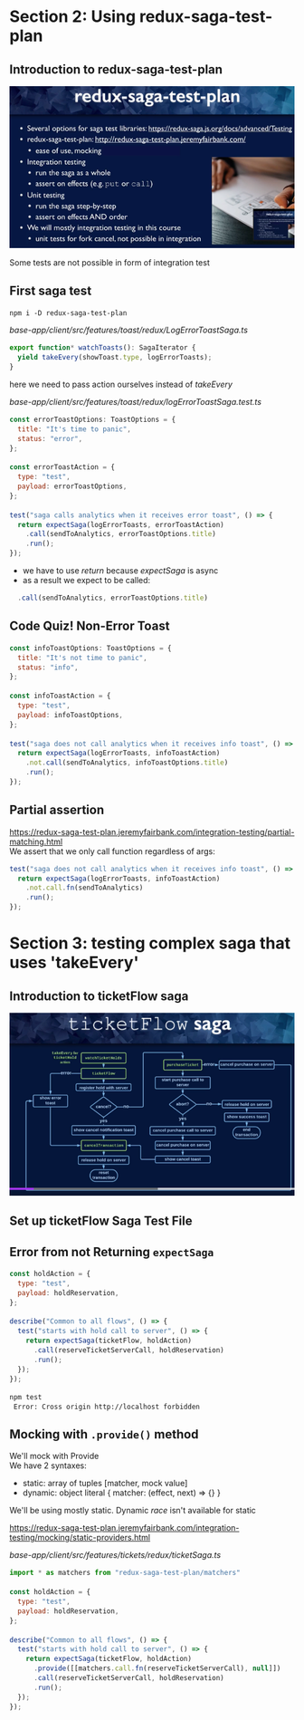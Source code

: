 # Section 2: Using redux-saga-test-plan

## Introduction to redux-saga-test-plan

![img.png](images-notes/rstp-1.png)

Some tests are not possible in form of integration test

## First saga test

`npm i -D redux-saga-test-plan`  

_base-app/client/src/features/toast/redux/LogErrorToastSaga.ts_
```js
export function* watchToasts(): SagaIterator {
  yield takeEvery(showToast.type, logErrorToasts);
}
```

here we need to pass action ourselves instead of _takeEvery_  

_base-app/client/src/features/toast/redux/logErrorToastSaga.test.ts_
```js
const errorToastOptions: ToastOptions = {
  title: "It's time to panic",
  status: "error",
};

const errorToastAction = {
  type: "test",
  payload: errorToastOptions,
};

test("saga calls analytics when it receives error toast", () => {
  return expectSaga(logErrorToasts, errorToastAction)
    .call(sendToAnalytics, errorToastOptions.title)
    .run();
});
```

- we have to use _return_ because _expectSaga_ is async
- as a result we expect to be called:
```js
  .call(sendToAnalytics, errorToastOptions.title)
```

## Code Quiz! Non-Error Toast

```js
const infoToastOptions: ToastOptions = {
  title: "It's not time to panic",
  status: "info",
};

const infoToastAction = {
  type: "test",
  payload: infoToastOptions,
};

test("saga does not call analytics when it receives info toast", () => {
  return expectSaga(logErrorToasts, infoToastAction)
    .not.call(sendToAnalytics, infoToastOptions.title)
    .run();
});
```

## Partial assertion

https://redux-saga-test-plan.jeremyfairbank.com/integration-testing/partial-matching.html  
We assert that we only call function regardless of args:
```js
test("saga does not call analytics when it receives info toast", () => {
  return expectSaga(logErrorToasts, infoToastAction)
    .not.call.fn(sendToAnalytics)
    .run();
});
```


# Section 3: testing complex saga that uses 'takeEvery'

## Introduction to ticketFlow saga

![img.png](images-notes/ticketFlow-saga.png)

## Set up ticketFlow Saga Test File

## Error from not Returning `expectSaga`

```js
const holdAction = {
  type: "test",
  payload: holdReservation,
};

describe("Common to all flows", () => {
  test("starts with hold call to server", () => {
    return expectSaga(ticketFlow, holdAction)
      .call(reserveTicketServerCall, holdReservation)
      .run();
  });
});
```

`npm test`  
` Error: Cross origin http://localhost forbidden`  

## Mocking with `.provide()` method

We'll mock with Provide  
We have 2 syntaxes: 
- static: array of tuples [matcher, mock value]
- dynamic: object literal { matcher: (effect, next) => {} }

We'll be using mostly static.
Dynamic _race_ isn't available for static  

https://redux-saga-test-plan.jeremyfairbank.com/integration-testing/mocking/static-providers.html  

_base-app/client/src/features/tickets/redux/ticketSaga.ts_
```js
import * as matchers from "redux-saga-test-plan/matchers"

const holdAction = {
  type: "test",
  payload: holdReservation,
};

describe("Common to all flows", () => {
  test("starts with hold call to server", () => {
    return expectSaga(ticketFlow, holdAction)
      .provide([[matchers.call.fn(reserveTicketServerCall), null]])
      .call(reserveTicketServerCall, holdReservation)
      .run();
  });
});
```
